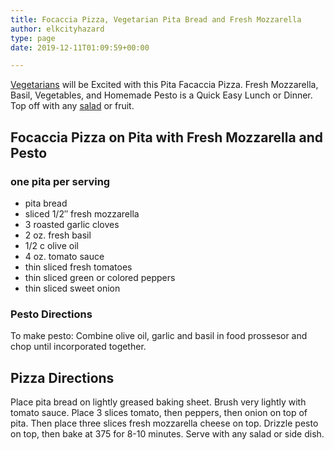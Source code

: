 ```yaml
---
title: Focaccia Pizza, Vegetarian Pita Bread and Fresh Mozzarella
author: elkcityhazard
type: page
date: 2019-12-11T01:09:59+00:00

---
```

[Vegetarians][1] will be Excited with this Pita Facaccia Pizza. Fresh Mozzarella, Basil, Vegetables, and Homemade Pesto is a Quick Easy Lunch or Dinner. Top off with any [salad][2] or fruit.

## Focaccia Pizza on Pita with Fresh Mozzarella and Pesto

### one pita per serving

  * pita bread
  * sliced 1/2&#8243; fresh mozzarella
  * 3 roasted garlic cloves
  * 2 oz. fresh basil
  * 1/2 c olive oil
  * 4 oz. tomato sauce
  * thin sliced fresh tomatoes
  * thin sliced green or colored peppers
  * thin sliced sweet onion

### Pesto Directions

To make pesto: Combine olive oil, garlic and basil in food prossesor and chop until incorporated together.

## Pizza Directions

Place pita bread on lightly greased baking sheet. Brush very lightly with tomato sauce. Place 3 slices tomato, then peppers, then onion on top of pita. Then place three slices fresh mozzarella cheese on top. Drizzle pesto on top, then bake at 375 for 8-10 minutes. Serve with any salad or side dish.

 [1]: /wordpress/easy-vegetarian-dinner-recipes/
 [2]: /wordpress/vegetables-and-salad-recipes/